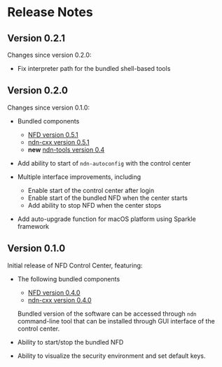 Release Notes
=============

## Version 0.2.1

Changes since version 0.2.0:

- Fix interpreter path for the bundled shell-based tools

## Version 0.2.0

Changes since version 0.1.0:

- Bundled components

    * [NFD version 0.5.1](http://named-data.net/doc/NFD/0.5.1/RELEASE_NOTES.html)
    * [ndn-cxx version 0.5.1](http://named-data.net/doc/ndn-cxx/0.5.1/RELEASE_NOTES.html)
    * **new** [ndn-tools version 0.4](https://github.com/named-data/ndn-tools/releases/tag/ndn-tools-0.4)

- Add ability to start of `ndn-autoconfig` with the control center

- Multiple interface improvements, including

  * Enable start of the control center after login
  * Enable start of the bundled NFD when the center starts
  * Add ability to stop NFD when the center stops

- Add auto-upgrade function for macOS platform using Sparkle framework

## Version 0.1.0

Initial release of NFD Control Center, featuring:

- The following bundled components

    * [NFD version 0.4.0](http://named-data.net/doc/NFD/0.4.0/RELEASE_NOTES.html)
    * [ndn-cxx version 0.4.0](http://named-data.net/doc/ndn-cxx/0.4.0/RELEASE_NOTES.html)

    Bundled version of the software can be accessed through `ndn` command-line tool that can be installed through GUI interface of the control center.

- Ability to start/stop the bundled NFD

- Ability to visualize the security environment and set default keys.
